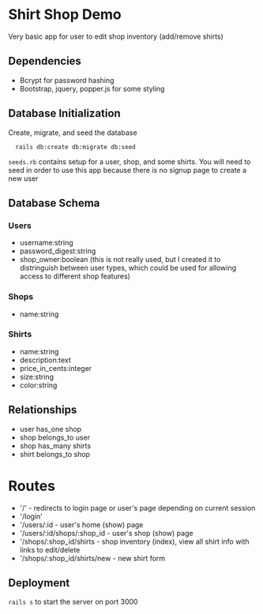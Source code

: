 # Shirt Shop Demo
Very basic app for user to edit shop inventory (add/remove shirts)

## Dependencies
* Bcrypt for password hashing
* Bootstrap, jquery, popper.js for some styling

## Database Initialization
Create, migrate, and seed the database
```
  rails db:create db:migrate db:seed
```

`seeds.rb` contains setup for a user, shop, and some shirts.
You will need to seed in order to use this app because there is no signup page to create a new user

## Database Schema
### Users
* username:string
* password_digest:string
* shop_owner:boolean (this is not really used, but I created it to distringuish between user types, which could be used for allowing access to different shop features)

### Shops
* name:string

### Shirts
* name:string
* description:text
* price_in_cents:integer
* size:string
* color:string

## Relationships
* user has_one shop
* shop belongs_to user
* shop has_many shirts
* shirt belongs_to shop

# Routes
* '/' - redirects to login page or user's page depending on current session
* '/login'
* '/users/:id - user's home (show) page
* '/users/:id/shops/:shop_id - user's shop (show) page
* '/shops/:shop_id/shirts - shop inventory (index), view all shirt info with links to edit/delete
* '/shops/:shop_id/shirts/new - new shirt form

## Deployment
`rails s` to start the server on port 3000
